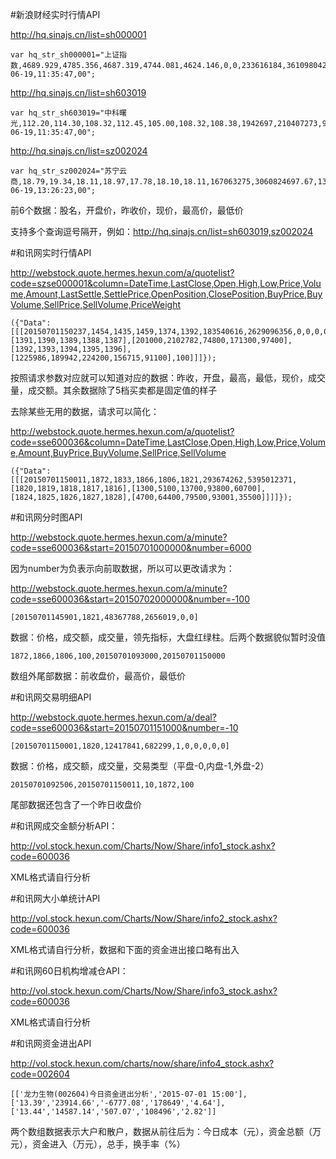 #新浪财经实时行情API

http://hq.sinajs.cn/list=sh000001

    var hq_str_sh000001="上证指数,4689.929,4785.356,4687.319,4744.081,4624.146,0,0,233616184,361098042074,0,0,0,0,0,0,0,0,0,0,0,0,0,0,0,0,0,0,0,0,2015-06-19,11:35:47,00";

http://hq.sinajs.cn/list=sh603019

    var hq_str_sh603019="中科曙光,112.20,114.30,108.32,112.45,105.00,108.32,108.38,1942697,210407273,9300,108.32,100,108.03,1900,108.00,1400,107.99,500,107.68,200,108.38,500,108.59,500,108.66,1280,108.80,700,108.88,2015-06-19,11:35:47,00";

http://hq.sinajs.cn/list=sz002024

    var hq_str_sz002024="苏宁云商,18.79,19.34,18.11,18.97,17.78,18.10,18.11,167063275,3060824697.67,136001,18.10,28200,18.09,22710,18.08,5500,18.07,15200,18.06,4500,18.11,39250,18.14,234000,18.15,700,18.16,8300,18.17,2015-06-19,13:26:23,00";

前6个数据：股名，开盘价，昨收价，现价，最高价，最低价

支持多个查询逗号隔开，例如：http://hq.sinajs.cn/list=sh603019,sz002024

#和讯网实时行情API

http://webstock.quote.hermes.hexun.com/a/quotelist?code=szse000001&column=DateTime,LastClose,Open,High,Low,Price,Volume,Amount,LastSettle,SettlePrice,OpenPosition,ClosePosition,BuyPrice,BuyVolume,SellPrice,SellVolume,PriceWeight

    ({"Data":[[[20150701150237,1454,1435,1459,1374,1392,183540616,2629096356,0,0,0,0,[1391,1390,1389,1388,1387],[201000,2102782,74800,171300,97400],[1392,1393,1394,1395,1396],[1225986,189942,224200,156715,91100],100]]]});

按照请求参数对应就可以知道对应的数据：昨收，开盘，最高，最低，现价，成交量，成交额。其余数据除了5档买卖都是固定值的样子

去除某些无用的数据，请求可以简化：

http://webstock.quote.hermes.hexun.com/a/quotelist?code=sse600036&column=DateTime,LastClose,Open,High,Low,Price,Volume,Amount,BuyPrice,BuyVolume,SellPrice,SellVolume

    ({"Data":[[[20150701150011,1872,1833,1866,1806,1821,293674262,5395012371,[1820,1819,1818,1817,1816],[1300,5100,13700,93800,60700],[1824,1825,1826,1827,1828],[4700,64400,79500,93001,35500]]]]});

#和讯网分时图API

http://webstock.quote.hermes.hexun.com/a/minute?code=sse600036&start=20150701000000&number=6000

因为number为负表示向前取数据，所以可以更改请求为：

http://webstock.quote.hermes.hexun.com/a/minute?code=sse600036&start=20150702000000&number=-100

    [20150701145901,1821,48367788,2656019,0,0]

数据：价格，成交额，成交量，领先指标，大盘红绿柱。后两个数据貌似暂时没值

    1872,1866,1806,100,20150701093000,20150701150000

数组外尾部数据：前收盘价，最高价，最低价

#和讯网交易明细API

http://webstock.quote.hermes.hexun.com/a/deal?code=sse600036&start=20150701151000&number=-10

    [20150701150001,1820,12417841,682299,1,0,0,0,0,0]

数据：价格，成交额，成交量，交易类型（平盘-0,内盘-1,外盘-2）

    20150701092506,20150701150011,10,1872,100

尾部数据还包含了一个昨日收盘价

#和讯网成交金额分析API：

http://vol.stock.hexun.com/Charts/Now/Share/info1_stock.ashx?code=600036

XML格式请自行分析

#和讯网大小单统计API

http://vol.stock.hexun.com/Charts/Now/Share/info2_stock.ashx?code=600036

XML格式请自行分析，数据和下面的资金进出接口略有出入

#和讯网60日机构增减仓API：

http://vol.stock.hexun.com/Charts/Now/Share/info3_stock.ashx?code=600036

XML格式请自行分析

#和讯网资金进出API

http://vol.stock.hexun.com/charts/now/share/info4_stock.ashx?code=002604

    [['龙力生物(002604)今日资金进出分析','2015-07-01 15:00'],['13.39','23914.66','-6777.08','178649','4.64'],['13.44','14587.14','507.07','108496','2.82']]

两个数组数据表示大户和散户，数据从前往后为：今日成本（元），资金总额（万元），资金进入（万元），总手，换手率（%）
